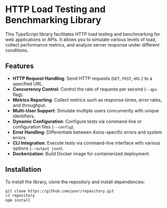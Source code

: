 # HTTP Load Testing and Benchmarking Library

This TypeScript library facilitates HTTP load testing and benchmarking for web applications or APIs. It allows you to simulate various levels of load, collect performance metrics, and analyze server response under different conditions.

## Features

- **HTTP Request Handling**: Send HTTP requests (`GET`, `POST`, etc.) to a specified URL.
- **Concurrency Control**: Control the rate of requests per second (`--qps` flag).
- **Metrics Reporting**: Collect metrics such as response times, error rates, and throughput.
- **Multi-User Support**: Simulate multiple users concurrently with unique identifiers.
- **Dynamic Configuration**: Configure tests via command-line or configuration files (`--config`).
- **Error Handling**: Differentiate between Axios-specific errors and system errors.
- **CLI Integration**: Execute tests via command-line interface with various options (`--output json`).
- **Dockerization**: Build Docker image for containerized deployment.

## Installation

To install the library, clone the repository and install dependencies:

```bash
git clone https://github.com/your/repository.git
cd repository
npm install
